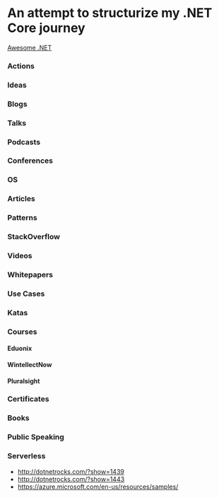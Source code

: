# An attempt to structurize my .NET Core journey

[Awesome .NET](https://github.com/quozd/awesome-dotnet)


### Actions

### Ideas

### Blogs

### Talks

### Podcasts

### Conferences

### OS

### Articles

### Patterns 

### StackOverflow

### Videos

### Whitepapers

### Use Cases

### Katas

### Courses

#### Eduonix

#### WintellectNow

#### Pluralsight

### Certificates

### Books

### Public Speaking

### Serverless

- http://dotnetrocks.com/?show=1439
- http://dotnetrocks.com/?show=1443
- https://azure.microsoft.com/en-us/resources/samples/



